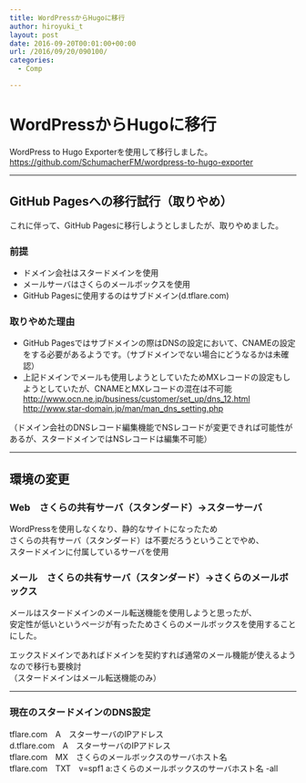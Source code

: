 ```yaml
---
title: WordPressからHugoに移行
author: hiroyuki_t
layout: post
date: 2016-09-20T00:01:00+00:00
url: /2016/09/20/090100/
categories:
  - Comp

---
```

# WordPressからHugoに移行

WordPress to Hugo Exporterを使用して移行しました。
<https://github.com/SchumacherFM/wordpress-to-hugo-exporter>

***

## GitHub Pagesへの移行試行（取りやめ）
これに伴って、GitHub Pagesに移行しようとしましたが、取りやめました。

### 前提
* ドメイン会社はスタードメインを使用
* メールサーバはさくらのメールボックスを使用
* GitHub Pagesに使用するのはサブドメイン(d.tflare.com)

### 取りやめた理由
* GitHub Pagesではサブドメインの際はDNSの設定において、CNAMEの設定をする必要があるようです。（サブドメインでない場合にどうなるかは未確認）
* 上記ドメインでメールも使用しようとしていたためMXレコードの設定もしようとしていたが、CNAMEとMXレコードの混在は不可能
<http://www.ocn.ne.jp/business/customer/set_up/dns_12.html>
<http://www.star-domain.jp/man/man_dns_setting.php>

（ドメイン会社のDNSレコード編集機能でNSレコードが変更できれば可能性があるが、スタードメインではNSレコードは編集不可能）

***

## 環境の変更
### Web　さくらの共有サーバ（スタンダード）→スターサーバ

WordPressを使用しなくなり、静的なサイトになったため  
さくらの共有サーバ（スタンダード）は不要だろうということでやめ、  
スタードメインに付属しているサーバを使用

### メール　さくらの共有サーバ（スタンダード）→さくらのメールボックス

メールはスタードメインのメール転送機能を使用しようと思ったが、  
安定性が低いというページが有ったためさくらのメールボックスを使用することにした。  

エックスドメインであればドメインを契約すれば通常のメール機能が使えるようなので移行も要検討  
（スタードメインはメール転送機能のみ）

***

### 現在のスタードメインのDNS設定
tflare.com　A　スターサーバのIPアドレス  
d.tflare.com　A　スターサーバのIPアドレス  
tflare.com　MX　さくらのメールボックスのサーバホスト名  
tflare.com　TXT　v=spf1 a:さくらのメールボックスのサーバホスト名 -all
